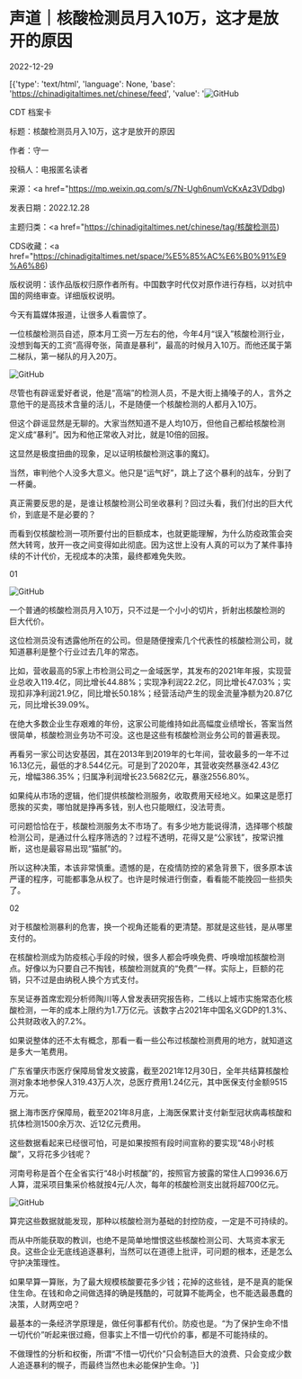 # 声道｜核酸检测员月入10万，这才是放开的原因

2022-12-29

[{'type': 'text/html', 'language': None, 'base': 'https://chinadigitaltimes.net/chinese/feed', 'value': '![GitHub](https://chinadigitaltimes.net/chinese/files/2022/12/image-1672310844613.png)

CDT 档案卡

标题：核酸检测员月入10万，这才是放开的原因

作者：守一

投稿人：电报匿名读者

来源：<a href="https://mp.weixin.qq.com/s/7N-Ugh6numVcKxAz3VDdbg)

发表日期：2022.12.28

主题归类：<a href="https://chinadigitaltimes.net/chinese/tag/核酸检测员)

CDS收藏：<a href="https://chinadigitaltimes.net/space/%E5%85%AC%E6%B0%91%E9%A6%86)

版权说明：该作品版权归原作者所有。中国数字时代仅对原作进行存档，以对抗中国的网络审查。详细版权说明。





今天有篇媒体报道，让很多人看震惊了。

一位核酸检测员自述，原本月工资一万左右的他，今年4月“误入”核酸检测行业，没想到每天的工资“高得夸张，简直是暴利”，最高的时候月入10万。而他还属于第二梯队，第一梯队的月入20万。

![GitHub](https://chinadigitaltimes.net/chinese/files/2022/12/post-691400-63ad73449987c.)

尽管也有辟谣爱好者说，他是“高端”的检测人员，不是大街上捅嗓子的人，言外之意他干的是高技术含量的活儿，不是随便一个核酸检测的人都月入10万。

但这个辟谣显然是无聊的。大家当然知道不是人均10万，但他自己都给核酸检测定义成“暴利”。因为和他正常收入对比，就是10倍的回报。

这显然是极度扭曲的现象，足以证明核酸检测这事的魔幻。

当然，审判他个人没多大意义。他只是“运气好”，跳上了这个暴利的战车，分到了一杯羹。

真正需要反思的是，是谁让核酸检测公司坐收暴利？回过头看，我们付出的巨大代价，到底是不是必要的？

而看到仅核酸检测一项所要付出的巨额成本，也就更能理解，为什么防疫政策会突然大转弯，放开一夜之间变得如此彻底。因为这世上没有人真的可以为了某件事持续的不计代价，无视成本的决策，最终都难免失败。

01

![GitHub](https://chinadigitaltimes.net/chinese/files/2022/12/image-1672311590458.png)

一个普通的核酸检测员月入10万，只不过是一个小小的切片，折射出核酸检测的巨大代价。

这位检测员没有透露他所在的公司。但是随便搜索几个代表性的核酸检测公司，就知道暴利是整个行业过去几年的常态。

比如，营收最高的5家上市检测公司之一金域医学，其发布的2021年年报，实现营业总收入119.4亿，同比增长44.88%；实现净利润22.2亿，同比增长47.03%；实现扣非净利润21.9亿，同比增长50.18%；经营活动产生的现金流量净额为20.87亿元，同比增长39.09%。

在绝大多数企业生存艰难的年份，这家公司能维持如此高幅度业绩增长，答案当然很简单，核酸检测业务功不可没。这也是这些有核酸检测业务公司的普遍表现。

再看另一家公司达安基因，其在2013年到2019年的七年间，营收最多的一年不过16.13亿元，最低的才8.544亿元。可是到了2020年，其营收突然暴涨42.43亿元，增幅386.35%；归属净利润增长23.5682亿元，暴涨2556.80%。

如果纯从市场的逻辑，他们提供核酸检测服务，收取费用天经地义。如果这是愿打愿挨的买卖，哪怕就是挣再多钱，别人也只能眼红，没法苛责。

可问题恰恰在于，核酸检测服务太不市场了。有多少地方能说得清，选择哪个核酸检测公司，是通过什么程序筛选的？过程不透明，花得又是“公家钱”，按常识推断，这也是最容易出现“猫腻”的。

所以这种决策，本该非常慎重。遗憾的是，在疫情防控的紧急背景下，很多原本该严谨的程序，可能都事急从权了。也许是时候进行倒查，看看能不能挽回一些损失了。

02

对于核酸检测暴利的危害，换一个视角还能看的更清楚。那就是这些钱，是从哪里支付的。

在核酸检测成为防疫核心手段的时候，很多人都会呼唤免费、呼唤增加核酸检测点。好像以为只要自己不掏钱，核酸检测就真的“免费”一样。实际上，巨额的花销，只不过是由纳税人换个方式支付。

东吴证券首席宏观分析师陶川等人曾发表研究报告称，二线以上城市实施常态化核酸检测，一年的成本上限约为1.7万亿元。该数字占2021年中国名义GDP的1.3%、公共财政收入的7.2%。

如果说整体的还不太有概念，那看一看一些公布过核酸检测费用的地方，就知道这是多大一笔费用。

广东省肇庆市医疗保障局曾发文披露，截至2021年12月30日，全年共结算核酸检测对象本地参保人319.43万人次，总医疗费用1.24亿元，其中医保支付金额9515万元。

据上海市医疗保障局，截至2021年8月底，上海医保累计支付新型冠状病毒核酸和抗体检测1500余万次、近12亿元费用。

这些数据看起来已经很可怕，可是如果按照有段时间宣称的要实现“48小时核酸”，又将花多少钱呢？

河南号称是首个在全省实行“48小时核酸”的，按照官方披露的常住人口9936.6万人算，混采项目集采价格就按4元/人次，每年的核酸检测支出就将超700亿元。

![GitHub](https://chinadigitaltimes.net/chinese/files/2022/12/post-691400-63ad7344a37e7.png)

算完这些数据就能发现，那种以核酸检测为基础的封控防疫，一定是不可持续的。

而从中所能获取的教训，也绝不是简单地憎恨这些核酸检测公司、大骂资本家无良。这些企业无底线追逐暴利，当然可以在道德上批评，可问题的根本，还是怎么守护决策理性。

如果早算一算账，为了最大规模核酸要花多少钱；花掉的这些钱，是不是真的能保住生命。在钱和命之间做选择的确是残酷的，可就算不能两全，也不能选最愚蠢的决策，人财两空吧？

最基本的一条经济学原理是，做任何事都有代价。防疫也是。“为了保护生命不惜一切代价”听起来很过瘾，但事实上不惜一切代价的事，都是不可能持续的。

不做理性的分析和权衡，所谓“不惜一切代价”只会制造巨大的浪费、只会变成少数人追逐暴利的幌子，而最终当然也未必能保护生命。'}]